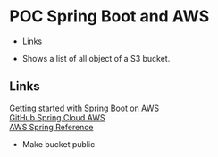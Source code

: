 <h1>POC Spring Boot and AWS</h1>

<!-- TOC -->
  * [Links](#links)
<!-- TOC -->
* Shows a list of all object of a S3 bucket.


## Links
[Getting started with Spring Boot on AWS](https://aws.amazon.com/blogs/opensource/getting-started-with-spring-boot-on-aws-part-1/)    
[GitHub Spring Cloud AWS](https://github.com/awspring/spring-cloud-aws)  
[AWS Spring Reference](https://docs.awspring.io/spring-cloud-aws/docs/3.0.3/reference/html/index.html)  




* Make bucket public
```
```
